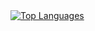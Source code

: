 <a href="https://github.com/anuraghazra/github-readme-stats">
    <img src="https://github-readme-stats.vercel.app/api/top-langs/?username=__________&layout=compact&show_icons=true&theme=dark" alt="Top Languages">
</a>
